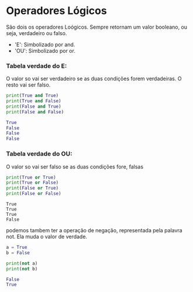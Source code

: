 # Operadores Lógicos

São dois os operadores Loógicos. Sempre retornam um valor booleano, ou seja, verdadeiro ou falso.

* 'E': Simbolizado por and.
* 'OU': Simbolizado por or.

### Tabela verdade do E:

O valor so vai ser verdadeiro se as duas condições forem verdadeiras. O resto vai ser falso.

``` Python
print(True and True) 
print(True and False) 
print(False and True) 
print(False and False) 
```

```python
True
False
False
False
```

### Tabela verdade do OU:

O valor so vai ser falso se as duas condições fore, falsas

```Python
print(True or True) 
print(True or False) 
print(False or True) 
print(False or False) 
```

``` Pyhton
True
True
True
False
```

podemos tambem ter a operação de negação, representada pela palavra not. Ela muda o valor de verdade.

``` Python
a = True
b = False

print(not a)
print(not b)
```

```python
False
True
```
